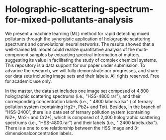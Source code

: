 # Holographic-scattering-spectrum-for-mixed-pollutants-analysis
  We present a machine learning (ML) method for rapid detecting mixed pollutants through the synergistic application of holographic scattering spectrums and convolutional neural networks. The results showed that a well-trained ML model could realize quantitative analysis of the multi-component samples by extracting spectral information of matters, suggesting its value in facilitating the study of complex chemical systems.
  This repository is a data support for our paper under submission. To advance the research, we will fully demonstrate our progresses, and share our data sets including image sets and their labels. All rights reserved. Free for academic use only.

  In the master, the data set includes one image set composed of 4,800 holographic scattering spectrums (i.e., "HSS-4800.rar"), and their  corresponding concentration labels (i.e., " 4800 labels.xlsx" ) of ternary pollution system (containing Hg2+, Pb2+ and Tet). Besides, in the branch of “HSS-2400”, there is a data set of ternary pollution system (containing Ni2+, Mn2+ and Cr2+), which is composed of 2,400 holographic scattering spectrums (i.e., "HSS-4800.rar") and their labels (i.e., " 2400 labels.xlsx"). There is a one to one relationship between the HSS image and 3-dimensionalconcentration labels.
